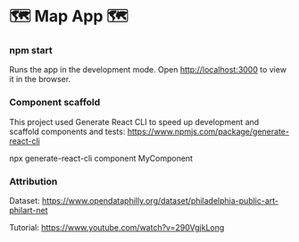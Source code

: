 # 🗺 Map App 🗺

### npm start

Runs the app in the development mode.
Open [http://localhost:3000](http://localhost:3000) to view it in the browser.

### Component scaffold

This project used Generate React CLI to speed up development and scaffold components and tests:
https://www.npmjs.com/package/generate-react-cli

npx generate-react-cli component MyComponent

### Attribution

Dataset: https://www.opendataphilly.org/dataset/philadelphia-public-art-philart-net

Tutorial: https://www.youtube.com/watch?v=290VgjkLong

